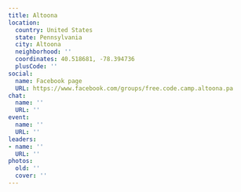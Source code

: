 ```yaml
---
title: Altoona
location:
  country: United States
  state: Pennsylvania
  city: Altoona
  neighborhood: ''
  coordinates: 40.518681, -78.394736
  plusCode: ''
social:
  name: Facebook page
  URL: https://www.facebook.com/groups/free.code.camp.altoona.pa
chat:
  name: ''
  URL: ''
event:
  name: ''
  URL: ''
leaders:
- name: ''
  URL: ''
photos:
  old: ''
  cover: ''
---
```

